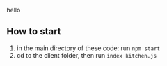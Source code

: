 hello

## How to start

1. in the main directory of these code: run `npm start`
2. cd to the client folder, then run `index kitchen.js`

